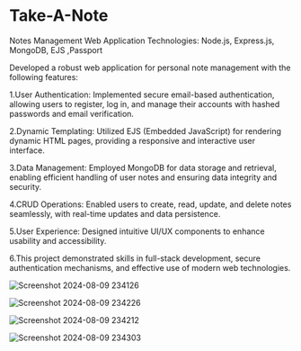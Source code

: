 # Take-A-Note

Notes Management Web Application
Technologies: Node.js, Express.js, MongoDB, EJS ,Passport

Developed a robust web application for personal note management with the following features:

1.User Authentication: Implemented secure email-based authentication, allowing users to register, log in, and manage their accounts with hashed passwords and email verification.

2.Dynamic Templating: Utilized EJS (Embedded JavaScript) for rendering dynamic HTML pages, providing a responsive and interactive user interface.

3.Data Management: Employed MongoDB for data storage and retrieval, enabling efficient handling of user notes and ensuring data integrity and security.

4.CRUD Operations: Enabled users to create, read, update, and delete notes seamlessly, with real-time updates and data persistence.

5.User Experience: Designed intuitive UI/UX components to enhance usability and accessibility.

6.This project demonstrated skills in full-stack development, secure authentication mechanisms, and effective use of modern web technologies.

![Screenshot 2024-08-09 234126](https://github.com/user-attachments/assets/1101981f-9e5d-41f7-8bc2-0676edda7d3b)

![Screenshot 2024-08-09 234226](https://github.com/user-attachments/assets/8418c0e2-a578-4af8-aa79-688aba748c75)

![Screenshot 2024-08-09 234212](https://github.com/user-attachments/assets/ad5bd80f-e543-4c8d-95df-5247db90ebe9)

![Screenshot 2024-08-09 234303](https://github.com/user-attachments/assets/7a11bcfc-3695-40a5-85b0-735946f922e7)
